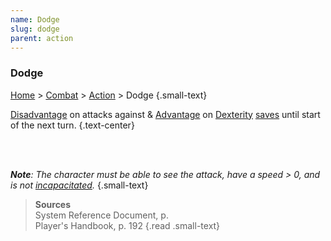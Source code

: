 ```yaml
---
name: Dodge
slug: dodge
parent: action
---
```

### Dodge
[Home](dm-operations-center) > [Combat](combat) > [Action](action) > Dodge {.small-text}

[Disadvantage](advantage-and-disadvantage) on attacks against & [Advantage](advantage-and-disadvantage) on [Dexterity](dexterity) [saves](saving-throw) until start of the next turn. {.text-center}

<br/>
<br/>

***Note**: The character must be able to see the attack, have a speed > 0, and is not [incapacitated](incapacitated).* {.small-text}

> **Sources** <br/>
> System Reference Document, p. <br/>
> Player's Handbook, p. 192
{.read .small-text}